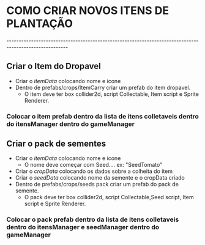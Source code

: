 ﻿# COMO CRIAR NOVOS ITENS DE PLANTAÇÃO
*-*------------------------------------------------------------------------------------------------------

<h2>
Criar o Item do Dropavel
</h2>
 
 - Criar o _itemData_ colocando nome e icone
 - Dentro de prefabs/crops/ItemCarry criar um prefab do item dropavel.
   - O item deve ter box collider2d, script Collectable, Item script e Sprite Renderer.

<h3>
Colocar o item prefab dentro da lista de itens colletaveis dentro do itensManager dentro do gameManager
<h3/>

<h2>
Criar o pack de sementes
</h2>


- Criar o _itemData_ colocando nome e icone
  - O nome deve começar com Seed.... ex: "SeedTomato"
- Criar o _cropData_ colocando os dados sobre a colheita do item
- Criar o _seedData_ colocando nome da semente e o cropData criado
- Dentro de prefabs/crops/seeds pack criar um prefab do pack de semente.
   - O pack deve ter box collider2d, script Collectable,Seed script, Item script e Sprite Renderer.

<h3>
Colocar o pack prefab dentro da lista de itens colletaveis dentro do itensManager e seedManager dentro do gameManager
</h3>

